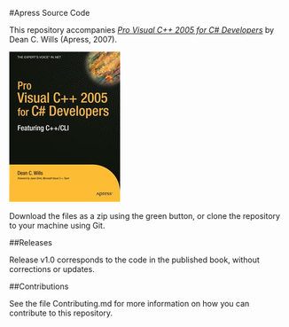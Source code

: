 #Apress Source Code

This repository accompanies [*Pro Visual C++ 2005 for C# Developers*](http://www.apress.com/9781590596081) by Dean C. Wills (Apress, 2007).

![Cover image](9781590596081.jpg)

Download the files as a zip using the green button, or clone the repository to your machine using Git.

##Releases

Release v1.0 corresponds to the code in the published book, without corrections or updates.

##Contributions

See the file Contributing.md for more information on how you can contribute to this repository.
